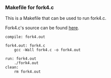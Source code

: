 ### Makefile for fork4.c

This is a Makefile that can be used to run fork4.c.

Fork4.c's source can be found [here](%WEBPATH%/classes/cs1730/systems/calls/fork4).
```
compile: fork4.out

fork4.out: fork4.c
	gcc -Wall fork4.c -o fork4.out

run: fork4.out
	./fork4.out
clean:
	rm fork4.out
```